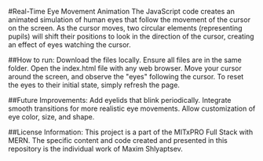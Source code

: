 #Real-Time Eye Movement Animation
The JavaScript code creates an animated simulation of human eyes that follow the movement of the cursor on the screen. As the cursor moves, two circular elements (representing pupils) will shift their positions to look in the direction of the cursor, creating an effect of eyes watching the cursor.

##How to run:
Download the files locally.
Ensure all files are in the same folder.
Open the index.html file with any web browser.
Move your cursor around the screen, and observe the "eyes" following the cursor.
To reset the eyes to their initial state, simply refresh the page.

##Future Improvements:
Add eyelids that blink periodically.
Integrate smooth transitions for more realistic eye movements.
Allow customization of eye color, size, and shape.

##License Information:
This project is a part of the MITxPRO Full Stack with MERN. The specific content and code created and presented in this repository is the individual work of Maxim Shlyaptsev.

